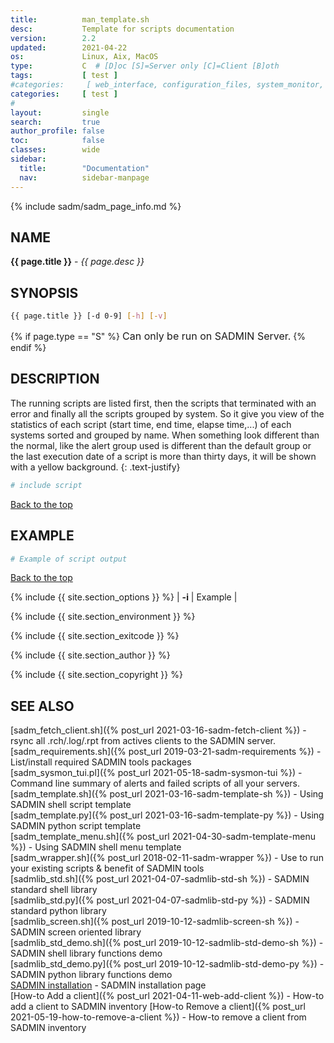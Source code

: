 ```yaml
---
title:          man_template.sh
desc:           Template for scripts documentation
version:        2.2
updated:        2021-04-22
os:             Linux, Aix, MacOS
type:           C  # [D]oc [S]=Server only [C]=Client [B]oth
tags:           [ test ] 
#categories:     [ web_interface, configuration_files, system_monitor, server_scripts, client-scripts, command_line,  utilities, libraries, templates, test ] 
categories:     [ test ] 
#
layout:         single
search:         true
author_profile: false
toc:            false
classes:        wide
sidebar:
  title:        "Documentation"
  nav:          sidebar-manpage
---
```


<a id="top_of_page"></a>
{% include sadm/sadm_page_info.md %}


<a id="name"></a>
## NAME
**{{ page.title }}** - *{{ page.desc }}*   



<a id="synopsis"></a>
## SYNOPSIS

```bash
{{ page.title }} [-d 0-9] [-h] [-v]
```
{% if page.type == "S" %}
<font size="3">Can only be run on SADMIN Server.</font>
{% endif %}



<a id="description"></a>
## DESCRIPTION

The running scripts are listed first, then the scripts that terminated with an error and 
finally all the scripts grouped by system. So it give you view of the statistics of each script 
(start time, end time, elapse time,...) of each systems sorted and grouped by name. When 
something look different than the normal, like the alert group used is different than the 
default group or the last execution date of a script is more than thirty days, it will be 
shown with a yellow background. 
{: .text-justify}
 
```bash
# include script
```

[Back to the top](#top_of_page)



<a id="examples"></a>
## EXAMPLE

```bash
# Example of script output
```
<!-- ![Daily Script Report Example](/assets/img/man/sadm_daily_report_script.png){: .align-center} -->

[Back to the top](#top_of_page)


{% include {{ site.section_options     }} %}
| **-i** | Example | 

{% include {{ site.section_environment }} %}

{% include {{ site.section_exitcode    }} %}

{% include {{ site.section_author      }} %}

{% include {{ site.section_copyright   }} %}


<a id="seealso"></a>
## SEE ALSO

[sadm_fetch_client.sh]({% post_url 2021-03-16-sadm-fetch-client %}) - rsync all .rch/.log/.rpt from actives clients to the SADMIN server.  
[sadm_requirements.sh]({% post_url 2019-03-21-sadm-requirements %}) - List/install required SADMIN tools packages  
[sadm_sysmon_tui.pl]({% post_url 2021-05-18-sadm-sysmon-tui %}) -  Command line summary of alerts and failed scripts of all your servers.  
[sadm_template.sh]({% post_url 2021-03-16-sadm-template-sh %}) - Using SADMIN shell script template   
[sadm_template.py]({% post_url 2021-03-16-sadm-template-py %}) - Using SADMIN python script template    
[sadm_template_menu.sh]({% post_url 2021-04-30-sadm-template-menu %}) - Using SADMIN shell menu template   
[sadm_wrapper.sh]({% post_url 2018-02-11-sadm-wrapper %}) - Use to run your existing scripts & benefit of SADMIN tools  
[sadmlib_std.sh]({% post_url 2021-04-07-sadmlib-std-sh %}) - SADMIN standard shell library  
[sadmlib_std.py]({% post_url 2021-04-07-sadmlib-std-py %}) - SADMIN standard python library  
[sadmlib_screen.sh]({% post_url 2019-10-12-sadmlib-screen-sh %}) - SADMIN screen oriented library  
[sadmlib_std_demo.sh]({% post_url 2019-10-12-sadmlib-std-demo-sh %}) - SADMIN shell library functions demo   
[sadmlib_std_demo.py]({% post_url 2019-10-12-sadmlib-std-demo-py %}) - SADMIN python library functions demo  
[SADMIN installation](/_pages/install) - SADMIN installation page  
[How-to Add a client]({% post_url 2021-04-11-web-add-client %}) - How-to add a client to SADMIN inventory
[How-to Remove a client]({% post_url 2021-05-19-how-to-remove-a-client %}) - How-to remove a client from SADMIN inventory



